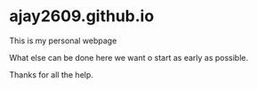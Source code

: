 # ajay2609.github.io
This is my personal webpage


What else can be done here we want o start as early as possible. 

Thanks for all the help. 

